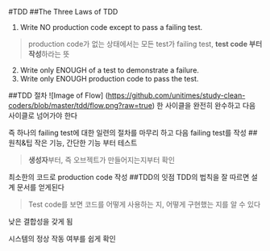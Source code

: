 #TDD
##The Three Laws of TDD
1. Write NO production code except to pass a failing test.
>production code가 없는 상태에서는 모든 test가 failing test,
>**test code 부터 작성**하라는 뜻

2. Write only ENOUGH of a test to demonstrate a failure.
3. Write only ENOUGH production code to pass the test.

##TDD 절차
![Image of Flow]
(https://github.com/unitimes/study-clean-coders/blob/master/tdd/flow.png?raw=true)
한 사이클을 완전히 완수하고 다음 사이클로 넘어가야 한다

즉 하나의 failing test에 대한 일련의 절차를 마무리 하고 다음 failing test를 작성
##원칙&팁
작은 기능, 간단한 기능 부터 테스트
>**생성자**부터, 즉 오브젝트가 만들어지는지부터 확인

최소한의 코드로 production code 작성
##TDD의 잇점
TDD의 법칙을 잘 따르면 설계 문서를 얻게된다

>Test code를 보면 코드를 어떻게 사용하는 지, 어떻게 구현했는 지를 알 수 있다

낮은 결합성을 갖게 됨

시스템의 정상 작동 여부를 쉽게 확인
